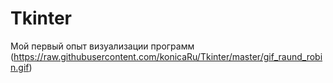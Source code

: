# Tkinter
Мой первый опыт визуализации программ
(https://raw.githubusercontent.com/konicaRu/Tkinter/master/gif_raund_robin.gif)

